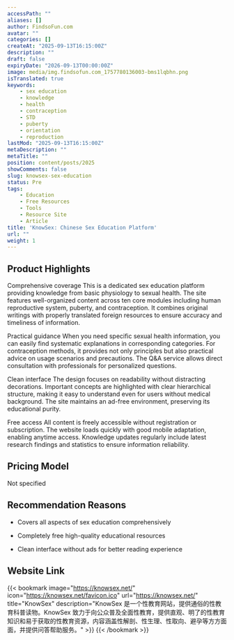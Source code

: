 ```yaml
---
accessPath: ""
aliases: []
author: FindsoFun.com
avatar: ""
categories: []
createAt: "2025-09-13T16:15:00Z"
description: ""
draft: false
expiryDate: "2026-09-13T00:00:00Z"
image: media/img.findsofun.com_1757780136003-bms1lqbhn.png
isTranslated: true
keywords:
    - sex education
    - knowledge
    - health
    - contraception
    - STD
    - puberty
    - orientation
    - reproduction
lastMod: "2025-09-13T16:15:00Z"
metaDescription: ""
metaTitle: ""
position: content/posts/2025
showComments: false
slug: knowsex-sex-education
status: Pre
tags:
    - Education
    - Free Resources
    - Tools
    - Resource Site
    - Article
title: 'KnowSex: Chinese Sex Education Platform'
url: ""
weight: 1
---
```

## Product Highlights
Comprehensive coverage
This is a dedicated sex education platform providing knowledge from basic physiology to sexual health. The site features well-organized content across ten core modules including human reproductive system, puberty, and contraception. It combines original writings with properly translated foreign resources to ensure accuracy and timeliness of information.

Practical guidance
When you need specific sexual health information, you can easily find systematic explanations in corresponding categories. For contraception methods, it provides not only principles but also practical advice on usage scenarios and precautions. The Q&A service allows direct consultation with professionals for personalized questions.

Clean interface
The design focuses on readability without distracting decorations. Important concepts are highlighted with clear hierarchical structure, making it easy to understand even for users without medical background. The site maintains an ad-free environment, preserving its educational purity.

Free access
All content is freely accessible without registration or subscription. The website loads quickly with good mobile adaptation, enabling anytime access. Knowledge updates regularly include latest research findings and statistics to ensure information reliability.

## Pricing Model
<!--more-->Not specified

## Recommendation Reasons
- Covers all aspects of sex education comprehensively

- Completely free high-quality educational resources

- Clean interface without ads for better reading experience

## Website Link
{{< bookmark image="https://knowsex.net/" icon="https://knowsex.net/favicon.ico" url="https://knowsex.net/" title="KnowSex" description="KnowSex 是一个性教育网站，提供通俗的性教育科普读物。KnowSex 致力于向公众普及全面性教育，提供直观、明了的性教育知识和易于获取的性教育资源，内容涵盖性解剖、性生理、性取向、避孕等方方面面，并提供问答帮助服务。" >}}
{{< /bookmark >}}

